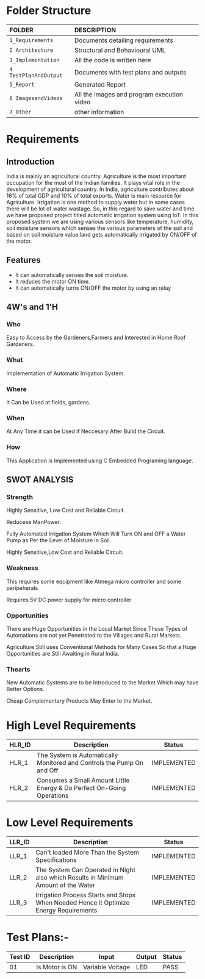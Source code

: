 

# Folder Structure

|FOLDER|DESCRIPTION|
|:-----|:----------|
|`1_Requirements`|Documents detailing requirements|
|`2 Architecture`|Structural and Behavioural UML|
|`3_Implementation`|All the code is written here|
|`4 TestPlanAndOutput`|Documents with test plans and outputs|
|`5_Report`|Generated Report|
|`6 ImagesandVideos`|All the images and program execution video|
|`7_Other`|other information|



# Requirements
## Introduction
India is mainly an agricultural country. Agriculture is the most important occupation for the most of the Indian families. It plays vital role in the development of agricultural country. In India, agriculture contributes about 16% of total GDP and 10% of total exports. Water is main resource for Agriculture. Irrigation is one method to supply water but in some cases there will be lot of water wastage. So, in this regard to save water and time we have proposed project titled automatic irrigation system using IoT. In this proposed system we are using various sensors like temperature, humidity, soil moisture sensors which senses the various parameters of the soil and based on soil moisture value land gets automatically irrigated by ON/OFF of the motor.

## Features
* It can automatically senses the soil moisture.
* It reduces the motor ON time.
* It can automatically turns ON/OFF the motor by using an relay
 
## 4W's and 1'H
### Who
Easy to Access by the Gardeners,Farmers and Interested in Home Roof Gardeners.

### What
Implementation of Automatic Irrigation System.

### Where
It Can be Used at fields, gardens.

### When
At Any Time it can be Used if Neccesary After Bulid the Circuit.

### How
This Application is Implemented using C Embedded Programing language.

## SWOT ANALYSIS
### Strength
Highly Sensitive, Low Cost and Reliable Circuit.

Reducese ManPower.

Fully Automated Irrigation System Which Will Turn ON and OFF a Water Pump as Per the Level of Moisture in Soil.

Highly Sensitive,Low Cost and Reliable Circuit.


### Weakness
This requires some equipment like Atmega micro controller and some peripeherals

Requires 5V DC power supply for micro controller

### Opportunities
There are Huge Opportunities in the Local Market Since These Types of Automations are not yet Penetrated to the Villages and Rural Markets.

Agriculture Still uses Conventional Methods for Many Cases So that a Huge Opportunities are Still Awaiting in Rural India.

### Thearts
New Automatic Systems are to be Introduced to the Market Which may have Better Options.

Cheap Complementary Products May Enter to the Market.

# High Level Requirements

|HLR_ID |	Description |	Status |
|-------|-------------|--------|
| HLR_1 |	The System is Automatically Monitored and Controls the Pump On and Off |	IMPLEMENTED  |
| HLR_2	| Consumes a Small Amount Little Energy & Do Perfect On-Going Operations |  IMPLEMENTED  |

# Low Level Requirements

| LLR_ID	| Description	| Status |
|---------|-------------|--------|
| LLR_1	| Can't loaded More Than the System Specifications |	IMPLEMENTED |
| LLR_2	| The System Can Operated in Night also which Results in Minimum Amount of the Water |	IMPLEMENTED |
| LLR_3	| Irrigation Process Starts and Stops When Needed Hence it Optimize Energy Requirements |	IMPLEMENTED |



# Test Plans:-

| Test ID |	Description	| Input | Output | Status |
|---------|-------------|-------|--------|--------|
| 01 | Is Motor is ON |	Variable Voltage |	LED |	PASS |
